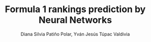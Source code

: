 ---
paperId: 1
author: Diana Silvia Patiño Polar, Yván Jesús Túpac Valdivia
publicationauthor: Patiño Polar, D. S. et al.
title: Formula 1 rankings prediction by Neural Networks
pdf: --
poster: --
alt: --
type: Poster
topic: Machine Learning Applications
link: --
conference: neurips
year: 2018
tags: neurips-2018
location: --
---